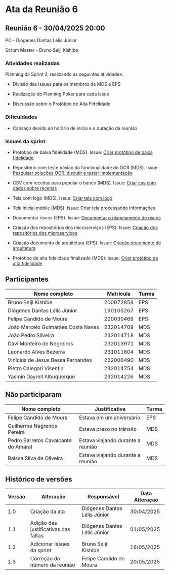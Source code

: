 # Ata da Reunião 6


## Reunião 6 - 30/04/2025 20:00

PO - Diógenes Dantas Lélis Júnior

Scrum Master - Bruno Seiji Kishibe

### Atividades realizadas

Planning da Sprint 2, realizando as seguintes atividades:

- Divisão das Issues para os membros de MDS e EPS

- Realização do Planning Poker para cada Issue

- Discussão sobre o Protótipo de Alta Fidelidade


### Dificuldades

- Cansaço devido ao horário de início e a duração da reunião

### Issues da sprint

- Protótipo de baixa fidelidade (MDS). Issue: [Criar protótipo de baixa fidelidade](https://app.zenhub.com/workspaces/2025-1time3ocr-67f593a6ef2d81000f2d84b4/issues/gh/fga-eps-mds/2025.1-sidechef-docs/1)

- Repositório com teste básico da funcionalidade do OCR (MDS). Issue: [Pesquisar soluções OCR, discutir e testar implementação](https://app.zenhub.com/workspaces/2025-1time3ocr-67f593a6ef2d81000f2d84b4/issues/gh/fga-eps-mds/2025.1-sidechef-docs/27)

- CSV com receitas para popular o banco (MDS). Issue: [Criar csv com dados sobre receitas](https://app.zenhub.com/workspaces/2025-1time3ocr-67f593a6ef2d81000f2d84b4/issues/gh/fga-eps-mds/2025.1-sidechef-docs/26)

- Tela com logo (MDS). Issue: [Criar tela com logo](https://app.zenhub.com/workspaces/2025-1time3ocr-67f593a6ef2d81000f2d84b4/issues/gh/fga-eps-mds/2025.1-sidechef-docs/25)

- Tela inicial mobile (MDS). Issue: [Criar tela processando informações](https://app.zenhub.com/workspaces/2025-1time3ocr-67f593a6ef2d81000f2d84b4/issues/gh/fga-eps-mds/2025.1-sidechef-docs/24)

- Documentar riscos (EPS). Issue: [Documentar o planejamento de riscos](https://app.zenhub.com/workspaces/2025-1time3ocr-67f593a6ef2d81000f2d84b4/issues/gh/fga-eps-mds/2025.1-sidechef-docs/17)

- Criação dos repositórios dos microserviços (EPS). Issue: [Criação dos repositórios dos microserviços](https://app.zenhub.com/workspaces/2025-1time3ocr-67f593a6ef2d81000f2d84b4/issues/gh/fga-eps-mds/2025.1-sidechef-docs/5)

- Criação documento de arquitetura (EPS). Issue: [Criação documento de arquitetura](https://app.zenhub.com/workspaces/2025-1time3ocr-67f593a6ef2d81000f2d84b4/issues/gh/fga-eps-mds/2025.1-sidechef-docs/6)

- Protótipo de alta fidelidade finalizado (MDS). Issue: [Criar protótipo de alta fidelidade](https://app.zenhub.com/workspaces/2025-1time3ocr-67f593a6ef2d81000f2d84b4/issues/gh/fga-eps-mds/2025.1-sidechef-docs/20)

## Participantes

| Nome completo                                 | Matrícula   | Turma |
|-----------------------------------------------|-------------|-------|
| Bruno Seiji Kishibe                           | 200072854   | EPS   |
| Diógenes Dantas Lélis Júnior                  | 190105267   | EPS   |
| Felipe Candido de Moura                       | 200030469   | EPS   |
| João Marcelo Guimarães Costa Naves            | 232014709   | MDS   |
| João Pedro Silveira                           | 232014718   | MDS   |
| Davi Monteiro de Negreiros                    | 232013971   | MDS   | 
| Leonardo Alves Bezerra                        | 231011604   | MDS   | 
| Vinícius de Jesus Bessa Fernandes             | 222006490   | MDS   | 
| Pietro Calegari Visentin                      | 232014754   | MDS   | 
| Yasmin Dayrell Albuquerque                    | 232014226   | MDS   |


## Não participaram

| Nome completo                                 | Justificativa                                        | Turma |
|-----------------------------------------------|------------------------------------------------------|-------|
| Felipe Candido de Moura                       | Estava em um aniversário  | EPS   |
| Guilherme Negreiros Pereira                   | Estava preso no trânsito  | MDS   |
| Pedro Barretos Cavalcante do Amaral           | Estava viajando durante a reunião   | MDS   |
| Raissa Silva de Oliveira                      | Estava viajando durante a reunião   | MDS   |


## Histórico de versões

| Versão | Alteração       | Responsável         | Data Alteração |
|--------|-----------------|---------------------|----------------|
| 1.0    | Criação da ata  | Diógenes Dantas Lélis Júnior | 30/04/2025 |
| 1.1    | Adição das justificativas das faltas | Diógenes Dantas Lélis Júnior | 01/05/2025 |
| 1.2    | Adicionar issues da sprint | Bruno Seiji Kishibe | 16/05/2025 |
| 1.3    | Correção do número da reunião | Felipe Candido de Moura | 20/05/2025 |

